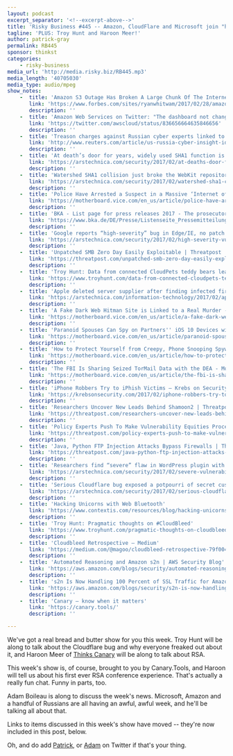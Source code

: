 ```yaml
---
layout: podcast
excerpt_separator: '<!--excerpt-above-->'
title: 'Risky Business #445 -- Amazon, CloudFlare and Microsoft join "having a bad week club"'
tagline: 'PLUS: Troy Hunt and Haroon Meer!'
author: patrick-gray
permalink: RB445
sponsor: thinkst
categories:
    - risky-business
media_url: 'http://media.risky.biz/RB445.mp3'
media_length: '40705030'
media_type: audio/mpeg
show_notes:
    -  title: 'Amazon S3 Outage Has Broken A Large Chunk Of The Internet'
       link: 'https://www.forbes.com/sites/ryanwhitwam/2017/02/28/amazon-s3-outage-has-broken-a-large-chunk-of-the-internet/#65b032bcc467'
       description: '' 
    -  title: 'Amazon Web Services on Twitter: "The dashboard not changing color is related to S3 issue. See the banner at the top of the dashboard for updates."'
       link: 'https://twitter.com/awscloud/status/836656664635846656'
       description: '' 
    -  title: 'Treason charges against Russian cyber experts linked to seven-year-old accusations | Reuters'
       link: 'http://www.reuters.com/article/us-russia-cyber-insight-idUSKBN1650MA'
       description: '' 
    -  title: 'At death’s door for years, widely used SHA1 function is now dead | Ars Technica'
       link: 'https://arstechnica.com/security/2017/02/at-deaths-door-for-years-widely-used-sha1-function-is-now-dead/'
       description: '' 
    -  title: 'Watershed SHA1 collision just broke the WebKit repository, others may follow | Ars Technica'
       link: 'https://arstechnica.com/security/2017/02/watershed-sha1-collision-just-broke-the-webkit-repository-others-may-follow/'
       description: '' 
    -  title: 'Police Have Arrested a Suspect in a Massive ‘Internet of Things’ Attack - Motherboard'
       link: 'https://motherboard.vice.com/en_us/article/police-have-arrested-a-suspect-in-a-massive-internet-of-things-attack'
       description: '' 
    -  title: 'BKA - List page for press releases 2017 - The prosecutor''s office in Cologne and the Federal Criminal Police Office have been arrested with suspected telecom hackers in London'
       link: 'https://www.bka.de/DE/Presse/Listenseite_Pressemitteilungen/2017/Presse2017/170223_TelekomHacker.html'
       description: '' 
    -  title: 'Google reports “high-severity” bug in Edge/IE, no patch available | Ars Technica'
       link: 'https://arstechnica.com/security/2017/02/high-severity-vulnerability-in-edgeie-is-third-unpatched-msft-bug-this-month/'
       description: '' 
    -  title: 'Unpatched SMB Zero Day Easily Exploitable | Threatpost | The first stop for security news'
       link: 'https://threatpost.com/unpatched-smb-zero-day-easily-exploitable/123963/'
       description: '' 
    -  title: 'Troy Hunt: Data from connected CloudPets teddy bears leaked and ransomed, exposing kids'' voice messages'
       link: 'https://www.troyhunt.com/data-from-connected-cloudpets-teddy-bears-leaked-and-ransomed-exposing-kids-voice-messages/'
       description: '' 
    -  title: 'Apple deleted server supplier after finding infected firmware in servers [Updated] | Ars Technica'
       link: 'https://arstechnica.com/information-technology/2017/02/apple-axed-supermicro-servers-from-datacenters-because-of-bad-firmware-update/'
       description: '' 
    -  title: 'A Fake Dark Web Hitman Site is Linked to a Real Murder - Motherboard'
       link: 'https://motherboard.vice.com/en_us/article/a-fake-dark-web-hitman-site-is-linked-to-a-real-murder'
       description: '' 
    -  title: 'Paranoid Spouses Can Spy on Partners'' iOS 10 Devices with iCloud Backups - Motherboard'
       link: 'https://motherboard.vice.com/en_us/article/paranoid-spouses-can-spy-on-partners-ios-10-devices-with-icloud-backups'
       description: '' 
    -  title: 'How to Protect Yourself from Creepy, Phone Snooping Spyware - Motherboard'
       link: 'https://motherboard.vice.com/en_us/article/how-to-protect-yourself-from-creepy-phone-snooping-spyware'
       description: '' 
    -  title: 'The FBI Is Sharing Seized TorMail Data with the DEA - Motherboard'
       link: 'https://motherboard.vice.com/en_us/article/the-fbi-is-sharing-seized-tormail-data-with-the-dea'
       description: '' 
    -  title: 'iPhone Robbers Try to iPhish Victims — Krebs on Security'
       link: 'https://krebsonsecurity.com/2017/02/iphone-robbers-try-to-iphish-victims/'
       description: '' 
    -  title: 'Researchers Uncover New Leads Behind Shamoon2 | Threatpost | The first stop for security news'
       link: 'https://threatpost.com/researchers-uncover-new-leads-behind-shamoon2/123903/'
       description: '' 
    -  title: 'Policy Experts Push To Make Vulnerability Equities Process Law | Threatpost | The first stop for security news'
       link: 'https://threatpost.com/policy-experts-push-to-make-vulnerability-equities-process-law/123883/'
       description: '' 
    -  title: 'Java, Python FTP Injection Attacks Bypass Firewalls | Threatpost | The first stop for security news'
       link: 'https://threatpost.com/java-python-ftp-injection-attacks-bypass-firewalls/123858/'
       description: '' 
    -  title: 'Researchers find “severe” flaw in WordPress plugin with 1 million installs | Ars Technica'
       link: 'https://arstechnica.com/security/2017/02/severe-vulnerability-in-wordpress-plugin-could-affect-1-million-sites/'
       description: '' 
    -  title: 'Serious Cloudflare bug exposed a potpourri of secret customer data | Ars Technica'
       link: 'https://arstechnica.com/security/2017/02/serious-cloudflare-bug-exposed-a-potpourri-of-secret-customer-data/'
       description: '' 
    -  title: 'Hacking Unicorns with Web Bluetooth'
       link: 'https://www.contextis.com/resources/blog/hacking-unicorns-web-bluetooth/'
       description: '' 
    -  title: 'Troy Hunt: Pragmatic thoughts on #CloudBleed'
       link: 'https://www.troyhunt.com/pragmatic-thoughts-on-cloudbleed/'
       description: '' 
    -  title: 'Cloudbleed Retrospective – Medium'
       link: 'https://medium.com/@magoo/cloudbleed-retrospective-79f00432db3#.dszc7s5xl'
       description: '' 
    -  title: 'Automated Reasoning and Amazon s2n | AWS Security Blog'
       link: 'https://aws.amazon.com/blogs/security/automated-reasoning-and-amazon-s2n/'
       description: '' 
    -  title: 's2n Is Now Handling 100 Percent of SSL Traffic for Amazon S3 | AWS Security Blog'
       link: 'https://aws.amazon.com/blogs/security/s2n-is-now-handling-100-percent-of-of-ssl-traffic-for-amazon-s3/'
       description: '' 
    -  title: 'Canary — know when it matters'
       link: 'https://canary.tools/'
       description: '' 

---
```

We've got a real bread and butter show for you this week. Troy Hunt will be along to talk about the Cloudflare bug and why everyone freaked out about it, and Haroon Meer of <a href='http://Canary.Tools/' target='new'>Thinks Canary</a> will be along to talk about RSA.

This week's show is, of course, brought to you by Canary.Tools, and Haroon will tell us about his first ever RSA conference experience. That's actually a really fun chat. Funny in parts, too.

Adam Boileau is along to discuss the week's news. Microsoft, Amazon and a handful of Russians are all having an awful, awful week, and he'll be talking all about that.

Links to items discussed in this week's show have moved -- they're now included in this post, below.

Oh, and do add <a href='https://twitter.com/riskybusiness'>Patrick</a>, or <a href='https://twitter.com/metlstorm'>Adam</a> on Twitter if that's your thing.
